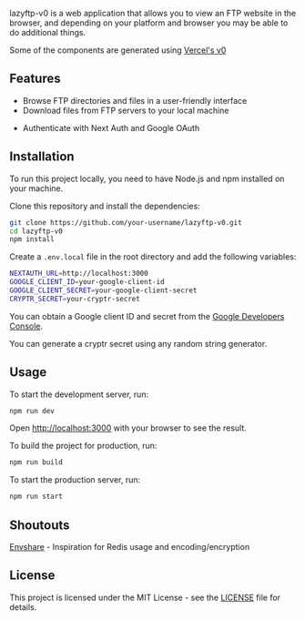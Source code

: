 lazyftp-v0 is a web application that allows you to view an FTP website in the browser, and depending on your platform and browser you may be able to do additional things.

Some of the components are generated using [Vercel's v0](https://vercel.com/v0)

## Features

- Browse FTP directories and files in a user-friendly interface
- Download files from FTP servers to your local machine
<!-- - Upload files from your local machine to FTP servers (requires Chrome or Firefox) -->
<!-- - Delete files from FTP servers (requires Chrome or Firefox) -->
<!-- - Create new directories on FTP servers (requires Chrome or Firefox) -->
<!-- - Rename files and directories on FTP servers (requires Chrome or Firefox) -->
<!-- - Securely store your FTP credentials using cryptr -->
- Authenticate with Next Auth and Google OAuth

## Installation

To run this project locally, you need to have Node.js and npm installed on your machine.

Clone this repository and install the dependencies:

```bash
git clone https://github.com/your-username/lazyftp-v0.git
cd lazyftp-v0
npm install
```

Create a `.env.local` file in the root directory and add the following variables:

```bash
NEXTAUTH_URL=http://localhost:3000
GOOGLE_CLIENT_ID=your-google-client-id
GOOGLE_CLIENT_SECRET=your-google-client-secret
CRYPTR_SECRET=your-cryptr-secret
```

You can obtain a Google client ID and secret from the [Google Developers Console](https://console.developers.google.com/).

You can generate a cryptr secret using any random string generator.

## Usage

To start the development server, run:

```bash
npm run dev
```

Open [http://localhost:3000](http://localhost:3000) with your browser to see the result.

To build the project for production, run:

```bash
npm run build
```

To start the production server, run:

```bash
npm run start
```

## Shoutouts

[Envshare](https://envshare.dev/) - Inspiration for Redis usage and encoding/encryption

## License

<!-- TODO: Create license file -->

This project is licensed under the MIT License - see the [LICENSE](LICENSE) file for details.